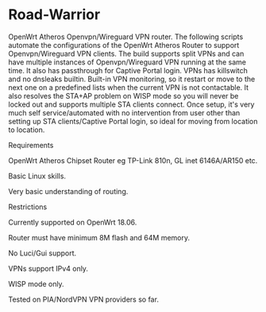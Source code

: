 # Road-Warrior
OpenWrt Atheros Openvpn/Wireguard VPN router.  The following scripts automate the configurations of the OpenWrt Atheros Router to support Openvpn/Wireguard VPN clients.  The build supports split VPNs and can have multiple instances of Openvpn/Wireguard VPN running at the same time.  It also has passthrough for Captive Portal login.  VPNs has killswitch and no dnsleaks builtin. Built-in VPN monitoring, so it restart or move to the next one on a predefined lists when the current VPN is not contactable.  It also resolves the STA+AP problem on WISP mode so you will never be locked out and supports multiple STA clients connect. Once setup, it's very much self service/automated with no intervention from user other than setting up STA clients/Captive Portal login, so ideal for moving from location to location.

Requirements

OpenWrt Atheros Chipset Router eg TP-Link 810n, GL inet 6146A/AR150 etc.

Basic Linux skills.

Very basic understanding of routing.

Restrictions

Currently supported on OpenWrt 18.06.

Router must have minimum 8M flash and 64M memory.

No Luci/Gui support.

VPNs support IPv4 only.

WISP mode only.

Tested on PIA/NordVPN VPN providers so far.
